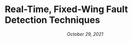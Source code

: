 # Real-Time, Fixed-Wing Fault Detection Techniques
*<p style="text-align: center;">October 29, 2021</p>*